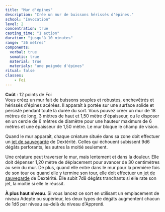 ```yaml
---
title: "Mur d'épines"
description: "Crée un mur de buissons hérissés d'épines."
school: "Invocation"
level: 2
concentration: true
casting_time: "1 action"
duration: "jusqu'à 10 minutes"
range: "36 mètres"
components:
  verbal: true
  somatic: true
  material: true
  materials: "une poignée d'épines"
ritual: false
classes:
    - Foi
---
```

**Coût** : 12 points de Foi  
Vous créez un mur fait de buissons souples et robustes, enchevêtrés et hérissés d'épines acérées. Il apparaît à portée sur une surface solide et persiste pendant toute la durée du sort. Vous pouvez créer un mur de 18 mètres de long, 3 mètres de haut et 1,50 mètre d'épaisseur, ou le disposer en un cercle de 6 mètres de diamètre pour une hauteur maximum de 6 mètres et une épaisseur de 1,50 mètre. Le mur bloque le champ de vision.

Quand le mur apparaît, chaque créature située dans sa zone doit effectuer un [jet de sauvegarde](/utiliser-les-caracteristiques/#jets-de-sauvegarde) de Dextérité. Celles qui échouent subissent 9d6 dégâts perforants, les autres la moitié seulement.

Une créature peut traverser le mur, mais lentement et dans la douleur. Elle doit dépenser 1,20 mètre de déplacement pour avancer de 30 centimètres au sein du mur. De plus, quand elle entre dans le mur pour la première fois de son tour ou quand elle y termine son tour, elle doit effectuer un [jet de sauvegarde](/utiliser-les-caracteristiques/#jets-de-sauvegarde) de Dextérité. Elle subit 7d8 dégâts tranchants si elle rate son jet, la moitié si elle le réussit.

**À plus haut niveau**. Si vous lancez ce sort en utilisant un emplacement de niveau Adepte ou supérieur, les deux types de dégâts augmentent chacun de 1d6 par niveau au-delà du niveau d'Apprenti.

